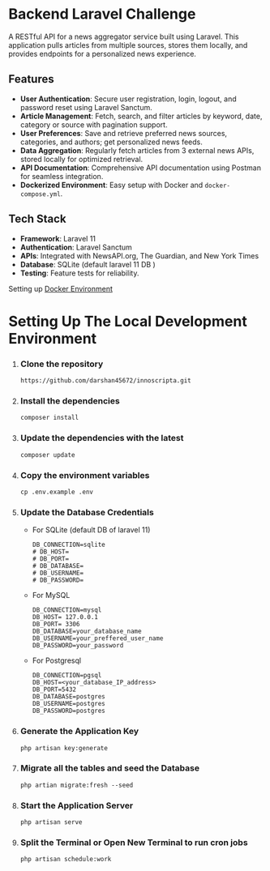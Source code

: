 # Backend Laravel Challenge

A RESTful API for a news aggregator service built using Laravel. This application pulls articles from multiple sources, stores them locally, and provides endpoints for a personalized news experience.

## Features

- **User Authentication**: Secure user registration, login, logout, and password reset using Laravel Sanctum.
- **Article Management**: Fetch, search, and filter articles by keyword, date, category or source with pagination support.
- **User Preferences**: Save and retrieve preferred news sources, categories, and authors; get personalized news feeds.
- **Data Aggregation**: Regularly fetch articles from 3 external news APIs, stored locally for optimized retrieval.
- **API Documentation**: Comprehensive API documentation using Postman for seamless integration.
- **Dockerized Environment**: Easy setup with Docker and `docker-compose.yml`.

## Tech Stack

- **Framework**: Laravel 11
- **Authentication**: Laravel Sanctum
- **APIs**: Integrated with NewsAPI.org, The Guardian, and New York Times
- **Database**: SQLite (default laravel 11 DB )
- **Testing**: Feature tests for reliability.

Setting up [Docker Environment](Docker.md)

# Setting Up The Local Development Environment

1. ### Clone the repository
   ```
   https://github.com/darshan45672/innoscripta.git
   ```

2. ### Install the dependencies
   ```
   composer install
   ```
3. ### Update the dependencies with the latest
   ```
   composer update
   ```

4. ### Copy the environment variables
   ```
   cp .env.example .env
   ```
5. ### Update the Database Credentials
   - For SQLite (default DB of laravel 11)
     ```
     DB_CONNECTION=sqlite
     # DB_HOST=
     # DB_PORT=
     # DB_DATABASE=
     # DB_USERNAME=
     # DB_PASSWORD=
     ```
   - For MySQL
     ```
     DB_CONNECTION=mysql
     DB_HOST= 127.0.0.1
     DB_PORT= 3306
     DB_DATABASE=your_database_name
     DB_USERNAME=your_preffered_user_name
     DB_PASSWORD=your_password
     ```
   - For Postgresql
     ```
     DB_CONNECTION=pgsql
     DB_HOST=<your_database_IP_address>
     DB_PORT=5432
     DB_DATABASE=postgres
     DB_USERNAME=postgres
     DB_PASSWORD=postgres
     ```
6. ### Generate the Application Key
   ```
   php artisan key:generate
   ```
7. ### Migrate all the tables and seed the Database
   ```
   php artian migrate:fresh --seed
   ```
8. ### Start the Application Server
   ```
   php artisan serve
   ```
9. ### Split the Terminal or Open New Terminal to run cron jobs
    ```
    php artisan schedule:work
    ```

